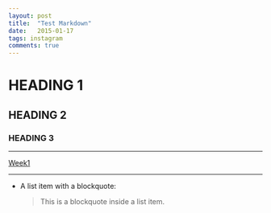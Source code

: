 ```yaml
---
layout: post
title:  "Test Markdown"
date:   2015-01-17
tags: instagram
comments: true
---
```

# HEADING 1
## HEADING 2
### HEADING 3
***
[Week1](http://github.com/npdung/Week1)

***
*   A list item with a blockquote:

    > This is a blockquote
    > inside a list item.